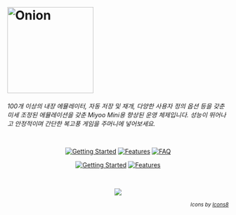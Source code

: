 <p>&nbsp;</p>

# <img alt="Onion" src="https://user-images.githubusercontent.com/44569252/179510333-40793fbc-f2a3-4269-8ab9-569b191d423f.png" width="196px">

*100개 이상의 내장 에뮬레이터, 자동 저장 및 재개, 다양한 사용자 정의 옵션 등을 갖춘 미세 조정된 에뮬레이션을 갖춘 Miyoo Mini용 향상된 운영 체제입니다. 성능이 뛰어나고 안정적이며 간단한 복고풍 게임을 주머니에 넣어보세요.*

<p>&nbsp;</p>

<p align="center">
<a href="https://onionui.github.io/docs"><img alt="Getting Started" src="https://user-images.githubusercontent.com/44569252/190487908-0fb16c8e-5ff5-4ee2-921a-0a9427f26587.png"></a>
<a href="https://onionui.github.io/docs/features"><img alt="Features" src="https://user-images.githubusercontent.com/44569252/190487893-7a4a2287-462a-4d91-a4fc-ace80580653a.png"></a>
<a href="https://onionui.github.io/docs/faq"><img alt="FAQ" src="https://user-images.githubusercontent.com/44569252/190487922-3d6b8df9-da26-47e8-b397-e4104156ede6.png"></a>
</p>

<p align="center">
<a href="https://github.com/OnionUI/Themes/blob/main/README.md"><img alt="Getting Started" src="https://user-images.githubusercontent.com/44569252/226488035-e321e466-87c3-431f-bc81-52eb6a33c225.png"></a>
<a href="https://onionui.github.io/docs/ports"><img alt="Features" src="https://user-images.githubusercontent.com/44569252/228782816-cd9c479f-4c46-46ba-abd5-42158d19de7b.png"></a>
</p>


<p>&nbsp;</p>

<p align="center"><a href="https://onionui.github.io/docs/features"><img src="https://user-images.githubusercontent.com/44569252/226488511-297034e2-bb69-4f87-bd18-2ae6ff1e7300.gif"></a></p>

<p align="right"><sub><i>Icons by <a href="https://icons8.com" target="_blank">Icons8</a></i></sub></p>
